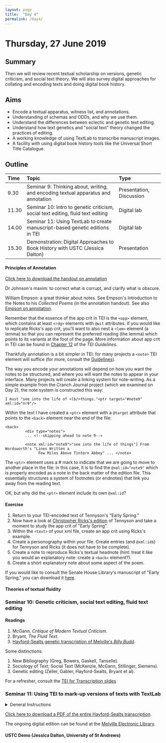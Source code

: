 ```yaml
---
layout: page
title:  "Day 4"
permalink: /day4/
---
```


# Thursday, 27 June 2019

## Summary

Then we will review recent textual scholarship on versions, genetic criticism, and social text theory. We will also survey digital approaches for collating and encoding texts and doing digital book history.

## Aims

- Encode a textual apparatus, witness list, and annotations.
- Understanding of schemas and ODDs, and why we use them.
- Understand the differences between eclectic and genetic text editing.
- Understand how text genetics and "social text" theory changed the practices of editing.
- A working knowledge of using TextLab to transcribe manuscript images.
- A facility with using digital book history tools like the Universal Short Title Catalogue.

## Outline

Time | Topic | Type |
:----|:------|:-----|
9.30 | Seminar 9: Thinking about, writing, and encoding textual apparatus and annotation | Presentation, Discussion |
11.30 | Seminar 10: Intro to genetic criticism, social text editing, fluid text editing | Digital lab  |
14.00 | Seminar 11: Using TextLab to create manuscript-based genetic editions in TEI | Digital lab |
15.30 | Demonstration: Digital Approaches to Book History with USTC (Jessica Dalton) | Presentation            |

#### Principles of Annotation

[Click here to download the handout on annotation](/readings/on-notes.pdf)

Dr Johnson's maxim: to correct what is corrupt, and clarify what is obscure.

William Empson: a great thinker about notes. See Empson's Introduction to the Notes to his *Collected Poems* (in the annotation handout). See also [Empson on annotation](/readings/empson-obscurity-and-annotation.pdf).

Remember that the essence of the app crit in TEI is the `<app>` element, which contains at least `<rdg>` elements with `@wit` attributes. If you would like to replicate Ricks's app crit, you'll want to also nest a `<lem>` element (a lemma) so that you can represent the preferred reading (the lemma) which points to its variants at the foot of the page. More information about app crit in TEI can be found in [Chapter 12](http://www.tei-c.org/release/doc/tei-p5-doc/en/html/TC.html) of the *TEI Guidelines*.

Thankfully annotation is a bit simpler in TEI: for many projects a `<note>` TEI element will suffice (for more, consult the [Guidelines](http://www.tei-c.org/release/doc/tei-p5-doc/en/html/ref-note.html)).

The way you encode your annotations will depend on how you want the notes to be structured, and where you will want the notes to appear in your interface. Many projects will create a linking system for note-writing. As a simple example from the Cranch Journal project (which we examined on Day 2), the note system is constructed this way:

```
I must "see into the life of <lb/>things."<ptr target="#note9" xml:id="nr9"/>
```
Within the text I have created a `<ptr>` element with a `@target` attribute that points to the `<back>` element near the end of the file:

```
<back>
         <div type="notes">
         ... <!--skipping ahead to note 9-->

         <note xml:id="note9">"see into the life of things"] From Wordsworth's "Lines Written a
               Few Miles Above Tintern Abbey" ... </note>
```

The `<ptr>` element uses a # mark to indicate that we are going to move to another place in the file: in this case, it is to find the `@xml:id="note9"` which is properly encoded as a note in the back matter of the edition file. This essentially structures a system of footnotes (or endnotes) that link you away from the reading text.

OK, but why did the `<ptr>` element include its own `@xml:id`?

#### Exercise

1. Return to your TEI-encoded text of Tennyson's "Early Spring."
2. Now have a look at [Christopher Ricks's edition](../readings/tennyson_early-spring-Ricks-edition.pdf) of Tennyson and take a moment to study the app crit of "Early Spring".
3. Within the `<text>` of your xml file, create an app crit using Ricks's example.
4. Create a personography within your file. Create entries (and `@xml:id`s) for Tennyson and Ricks (it does not have to be complete).
5. Create a note to reproduce Ricks's textual headnote (hint: treat it like you would an explanatory note: create a `<back>` element?).
6. Create a short explanatory note about some aspect of the poem.

If you would like to consult the Senate House Library's manuscript of "Early Spring," you can download it [here](../early-spring-ms.pdf).

#### Theories of textual fluidity

### Seminar 10: Genetic criticism, social text editing, fluid text editing

#### Readings

1. McGann, *Critique of Modern Textual Criticism*.
2. Bryant, *The Fluid Text*.
3. [Hayford-Sealts genetic transcription of Melville's *Billy Budd*](https://christopherohge.com/hayford-sealts-billy-budd-transcription.pdf).

Some distinctions:

1. New Bibliography (Greg, Bowers, Gaskell, Tanselle).
2. Sociology of Text; Social Text (McKenzie, McGann, Stillinger, Siemens).
3. Genetic editing (Zeller, Gabler, Hayford-Sealts, Bryant et al).

For a refresher, consult the [TEI for Transcription slides](../TEI-documentary-transcription.pdf)

### Seminar 11: Using TEI to mark-up versions of texts with TextLab

<details><summary>General Instructions</summary>

<p>1. Go to <https://app.textlab.org/users/sign_in> and click "Sign Up." Enter your details and make sure to select "University of London" under "Institutional Sponsor."</p>

<p>2. Do you want to edit <em>Billy Budd</em> or the <em>Bow in the Cloud</em>? Find "Billy Budd (SAS, UoL)" or "Bow in the Cloud" and click "Edit."</p>

<p>3. Find your Image number on the left-hand pane and click on it.</p>

<p>4. Click on "New" on the right-hand side of the editing pane. Enter the name of your file in the following format bic_leaf[number_your initials]</p>

<p>5. Transcribe the text (all of it).</p>

<p>* setting up the leaf's structure: select the "milestone" box, and input the appropriate unit (leaf) number.</p>

<p>* link the leaf image to the transcription by clicking on the "pb" box.</p>

<p>* select the "ab" box (which will surround the text transcription).</p>

<p>* transcribe all of the metamarks first, then focus on transcribing the whole text.</p>

<p>6. Draw boxes around each of the revision or metamark sites. As you do so, highlight the transcribed text of the revision, then double-click on the box (near the number) of its corresponding revision site box. Enter the appropriate TEI encoding.</p>

<p>For an example of the first stanza of a poem, “The Grave of Wilberforce” (leaf 24), <a href="https://christopherohge.com/grave-of-wilberforce.xml">click here</a> (right click and download the file ("Save link as"), or click on the link, right click, and select "View Page Source").</p>

<p>7. When finished with the transcription, click "Submit."</p>

<p>8. After submission, the editor will review the leaf.</p>

<p>9. Once it is accepted and re-shared, one can then input revision narratives.</p>

<p>10. To create a revision narrative, double-click on the boxed revision site, and click "New sequence." The top level will show the zone number of the box and the bottom will allow to compose a revision narrative.</p>
</details>

[Click here to download a PDF of the entire Hayford-Sealts transcription](https://christopherohge.com/hayford-sealts-billy-budd-transcription.pdf).

The ongoing digital edition can be found at the [Melville Electronic Library](http://mel-juxta-editions.herokuapp.com/documents/631).

#### USTC Demo (Jessica Dalton, University of St Andrews)
